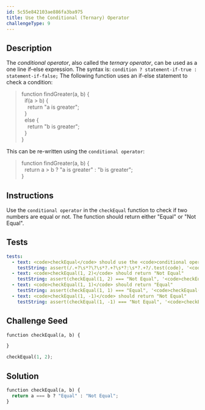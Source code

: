 ```yaml
---
id: 5c55e842103ae886fa3ba975
title: Use the Conditional (Ternary) Operator
challengeType: 9
---
```


## Description
<section id='description'>
The <dfn>conditional operator</dfn>, also called the <dfn>ternary operator</dfn>, can be used as a one line if-else expression.
The syntax is:
<code>condition ? statement-if-true : statement-if-false;</code>
The following function uses an if-else statement to check a condition:
<blockquote>function findGreater(a, b) {<br>&nbsp;&nbsp;if(a > b) {<br>&nbsp;&nbsp;&nbsp;&nbsp;return "a is greater";<br>&nbsp;&nbsp;}<br>&nbsp;&nbsp;else {<br>&nbsp;&nbsp;&nbsp;&nbsp;return "b is greater";<br>&nbsp;&nbsp;}<br>}</blockquote>
This can be re-written using the <code>conditional operator</code>:
<blockquote>function findGreater(a, b) {<br>&nbsp;&nbsp;return a > b ? "a is greater" : "b is greater";<br>}</blockquote>
</section>

## Instructions
<section id='instructions'>
Use the <code>conditional operator</code> in the <code>checkEqual</code> function to check if two numbers are equal or not. The function should return either "Equal" or "Not Equal".
</section>

## Tests
<section id='tests'>

```yml
tests:
  - text: <code>checkEqual</code> should use the <code>conditional operator</code>
    testString: assert(/.+?\s*?\?\s*?.+?\s*?:\s*?.+?/.test(code), '<code>checkEqual</code> should use the <code>conditional operator</code>');
  - text: <code>checkEqual(1, 2)</code> should return "Not Equal"
    testString: assert(checkEqual(1, 2) === "Not Equal", '<code>checkEqual(1, 2)</code> should return "Not Equal"');
  - text: <code>checkEqual(1, 1)</code> should return "Equal"
    testString: assert(checkEqual(1, 1) === "Equal", '<code>checkEqual(1, 1)</code> should return "Equal"');
  - text: <code>checkEqual(1, -1)</code> should return "Not Equal"
    testString: assert(checkEqual(1, -1) === "Not Equal", '<code>checkEqual(1, -1)</code> should return "Not Equal"');
```

</section>

## Challenge Seed
<section id='challengeSeed'>

<div id='py-seed'>

```python
function checkEqual(a, b) {

}

checkEqual(1, 2);
```

</div>



</section>

## Solution
<section id='solution'>

```python
function checkEqual(a, b) {
  return a === b ? "Equal" : "Not Equal";
}
```
</section>
